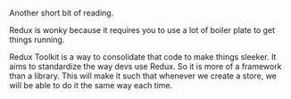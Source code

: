 Another short bit of reading.

Redux is wonky because it requires you to use a lot of boiler plate to get things running. 

Redux Toolkit is a way to consolidate that code to make things sleeker. It aims to standardize the way devs use Redux. So it is more of a framework than a library. This will make it such that whenever we create a store, we will be able to do it the same way each time. 
